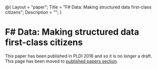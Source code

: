 ﻿@{
  Layout = "paper";
  Title = "F# Data: Making structured data first-class citizens";
  Description = "";
}

# F# Data: Making structured data first-class citizens

This paper has been published in PLDI 2016 and so it is no longer a draft.
This page has been moved to [published papers section](../../papers/fsharp-data/).
